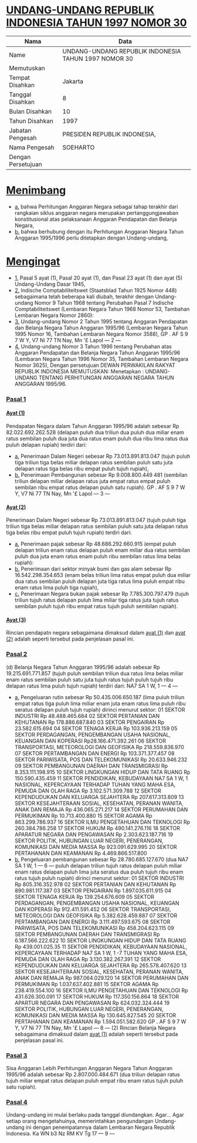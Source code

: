 # [UNDANG-UNDANG REPUBLIK INDONESIA TAHUN 1997 NOMOR 30](http://example.org/legal/document/uu/1997/30)

| Nama | Data |
| ------ | ----- |
|Name|UNDANG-UNDANG REPUBLIK INDONESIA TAHUN 1997 NOMOR 30|
|Memutuskan||
|Tempat Disahkan|Jakarta|
|Tanggal Disahkan|8|
|Bulan Disahkan|10|
|Tahun Disahkan|1997|
|Jabatan Pengesah|PRESIDEN REPUBLIK INDONESIA,|
|Nama Pengesah|SOEHARTO|
|Dengan Persetujuan||
# [Menimbang](http://example.org/legal/document/uu/1997/30/menimbang)

* [a.](http://example.org/legal/document/uu/1997/30/menimbang/point/a) bahwa Perhitungan Anggaran Negara sebagai tahap terakhir dari rangkaian siklus anggaran negara merupakan pertanggungjawaban konstitusional atas pelaksanaan Anggaran Pendapatan dan Belanja Negara,
* [b.](http://example.org/legal/document/uu/1997/30/menimbang/point/b) bahwa berhubung dengan itu Perhitungan Anggaran Negara Tahun Anggaran 1995/1996 perlu ditetapkan dengan Undang-undang,
# [Mengingat](http://example.org/legal/document/uu/1997/30/mengingat)

* [1.](http://example.org/legal/document/uu/1997/30/mengingat/point/0001) Pasal 5 ayat (1), Pasal 20 ayat (1), dan Pasal 23 ayat (1) dan ayat (5) Undang-Undang Dasar 1945,
* [2.](http://example.org/legal/document/uu/1997/30/mengingat/point/0002) Indische Comptabiliteitswet (Staatsblad Tahun 1925 Nomor 448) sebagaimana telah beberapa kali diubah, terakhir dengan Undang-undang Nomor 9 Tahun 1968 tentang Perubahan Pasal 7 Indische Comptabiliteitswet (Lembaran Negara Tahun 1968 Nomor 53, Tambahan Lembaran Negara Nomor 2860):
* [3.](http://example.org/legal/document/uu/1997/30/mengingat/point/0003) Undang-undang Nomor 2 Tahun 1995 tentang Anggaran Pendapatan dan Belanja Negara Tahun Anggaran 1995/96 (Lembaran Negara Tahun 1995 Nomor 16, Tambahan Lembaran Negara Nomor 3588), GP . AF S 9 7 W Y, V7 Ni 77 TN Nay, Mn '£ Lapol — 2 —
* [4.](http://example.org/legal/document/uu/1997/30/mengingat/point/0004) Undang-undang Nomor 3 Tahun 1996 tentang Perubahan atas Anggaran Pendapatan dan Belanja Negara Tahun Anggaran 1995/96 (Lembaran Negara Tahun 1996 Nomor 35, Tambahan Lembaran Negara Nomor 3625), Dengan persetujuan DEWAN PERWAKILAN RAKYAT REPUBLIK INDONESIA MEMUTUSKAN: Menetapkan : UNDANG-UNDANG TENTANG PERHITUNGAN ANGGARAN NEGARA TAHUN ANGGARAN 1995/96.

### [Pasal 1](http://example.org/legal/document/uu/1997/30/pasal/0001)

#### [Ayat (1)](http://example.org/legal/document/uu/1997/30/pasal/0001/version/19971008/ayat/0001)
Pendapatan Negara dalam Tahun Anggaran 1995/96 adalah sebesar Rp 82.022.692.262.528 (delapan puluh dua triliun dua puluh dua miliar enam ratus sembilan puluh dua juta dua ratus enam puluh dua ribu lima ratus dua puluh delapan rupiah) terdiri dari:
* [a.](http://example.org/legal/document/uu/1997/30/pasal/0001/version/19971008/ayat/0001/point/a) Penerimaan Dalam Negeri sebesar Rp 73.013.891.813.047 (tujuh puluh tiga triliun tiga belas miliar delapan ratus sembilan puluh satu juta delapan ratus tiga belas ribu empat puluh tujuh rupiah),
* [b.](http://example.org/legal/document/uu/1997/30/pasal/0001/version/19971008/ayat/0001/point/b) Penerimaan Pembangunan sebesar Rp 9.008.800.449 481 (sembilan triliun delapan miliar delapan ratus juta empat ratus empat puluh sembilan ribu empat ratus delapan puluh satu rupiah). GP . AF S 9 7 W Y, V7 Ni 77 TN Nay, Mn '£ Lapol — 3 —

#### [Ayat (2)](http://example.org/legal/document/uu/1997/30/pasal/0001/version/19971008/ayat/0002)
Penerimaan Dalam Negeri sebesar Rp 73.013.891.813.047 (tujuh puluh tiga triliun tiga belas miliar delapan ratus sembilan puluh satu juta delapan ratus tiga belas ribu empat puluh tujuh rupiah) terdiri dari:
* [a.](http://example.org/legal/document/uu/1997/30/pasal/0001/version/19971008/ayat/0002/point/a) Penerimaan pajak sebesar Rp 48.686.292.660.915 (empat puluh delapan triliun enam ratus delapan puluh enam miliar dua ratus sembilan puluh dua juta enam ratus enam puluh ribu sembilan ratus lima belas rupiah):
* [b.](http://example.org/legal/document/uu/1997/30/pasal/0001/version/19971008/ayat/0002/point/b) Penerimaan dari sektor minyak bumi dan gas alam sebesar Rp 16.542.298.354.653 (enam belas triliun lima ratus empat puluh dua miliar dua ratus sembilan puluh delapan juta tiga ratus lima puluh empat ribu enam ratus lima puluh tiga rupiah),
* [c.](http://example.org/legal/document/uu/1997/30/pasal/0001/version/19971008/ayat/0002/point/c) Penerimaan Negara bukan pajak sebesar Rp 7.785.300.797.479 (tujuh triliun tujuh ratus delapan puluh lima miliar tiga ratus juta tujuh ratus sembilan puluh tujuh ribu empat ratus tujuh puluh sembilan rupiah).

#### [Ayat (3)](http://example.org/legal/document/uu/1997/30/pasal/0001/version/19971008/ayat/0003)
Rincian pendapatn negara sebagaimana dimaksud dalam [ayat (1)](http://example.org/legal/document/uu/1997/30/pasal/0001/version/19971008/ayat/0001) dan [ayat (2)](http://example.org/legal/document/uu/1997/30/pasal/0001/version/19971008/ayat/0002) adalah seperti tersebut pada penjelasan pasal ini.


### [Pasal 2](http://example.org/legal/document/uu/1997/30/pasal/0002)
(d) Belanja Negara Tahun Anggaran 1995/96 adalah sebesar Rp 19.215.691.771.857 (tujuh puluh sembilan triliun dua ratus lima belas miliar enam ratus sembilan puluh satu juta tujuh ratus tujuh puluh tujuh ribu delapan ratus lima puluh tujuh rupiah) terdiri dari: NA7 SA 1 W, 1 — 4 —
* [a.](http://example.org/legal/document/uu/1997/30/pasal/0002/version/19971008/point/a) Pengeluaran rutin sebesar Rp 50.435.006.650.187 (lima puluh triliun empat ratus tiga puluh lima miliar enam juta enam ratus lima puluh ribu seratus delapan puluh tujuh rupiah) dirinci menurut sektor: 01 SEKTOR INDUSTRI Rp 48.488.465.684 02 SEKTOR PERTANIAN DAN KEHUTANAN Rp 178.886.687.840 03 SEKTOR PENGAIRAN Rp 23.582.615.694 04 SEKTOR TENAGA KERJA Rp 103.936.213.159 05 SEKTOR PERDAGANGAN, PENGEMBANGAN USAHA NASIONAL, KEUANGAN DAN KOPERASI Rp28.166.471.392.261 06 SEKTOR TRANSPORTASI, METEOROLOGI DAN GEOFISIKA Rp 218.559.836.970 07 SEKTOR PERTAMBANGAN DAN ENERGI Rp 103.371.377.457 08 SEKTOR PARIWISATA, POS DAN TELEKOMUNIKASI Rp 20.633.946.232 09 SEKTOR PEMBANGUNAN DAERAH DAN TRANSMIGRASI Rp 8.353.111.198.915 10 SEKTOR LINGKUNGAN HIDUP DAN TATA RUANG Rp 150.590.435.459 11 SEKTOR PENDIDIKAN, KEBUDAYAAN NA7 SA 1 W, 1 NASIONAL, KEPERCAYAAN TERHADAP TUHAN YANG MAHA ESA, PEMUDA DAN OLAH RAGA Rp 3.102.571.309.788 12 SEKTOR KEPENDUDUKAN DAN KELUARGA SEJAHTERA Rp 207.617.313.809 13 SEKTOR KESEJAHTERAAN SOSIAL, KESEHATAN, PERANAN WANITA, ANAK DAN REMAJA Rp 436.065.271.217 14 SEKTOR PERUMAHAN DAN PERMUKIMAN Rp 10.713.400.880 15 SEKTOR AGAMA Rp 863.299.786.937 16 SEKTOR ILMU PENGETAHUAN DAN TEKNOLOGI Rp 260.384.786.258 17 SEKTOR HUKUM Rp 490.141.276.116 18 SEKTOR APARATUR NEGARA DAN PENGAWASAN Rp 2.303.623.187.716 19 SEKTOR POLITIK, HUBUNGAN LUAR NEGERI, PENERANGAN, KOMUNIKASI DAN MEDIA MASSA Rp 923.091.629.995 20 SEKTOR PERTAHANAN DAN KEAMANAN Rp 4.469.866.517.800
* [b.](http://example.org/legal/document/uu/1997/30/pasal/0002/version/19971008/point/b) Pengeluaran pembangunan sebesar Rp 28.780.685.127.670 (dua NA7 SA 1 W, 1 — 6 — puluh delapan triliun tujuh ratus delapan puluh miliar enam ratus delapan puluh lima juta seratus dua puluh tujuh ribu enam ratus tujuh puluh rupiah) dirinci menurut sektor: 01 SEKTOR INDUSTRI Rp 805.316.352.978 02 SEKTOR PERTANIAN DAN KEHUTANAN Rp 890.981.117.387 03 SEKTOR PENGAIRAN Rp 1.897.035.611.915 04 SEKTOR TENAGA KERJA Rp 139.254.676.609 05 SEKTOR PERDAGANGAN, PENGEMBANGAN USAHA NASIONAL, KEUANGAN DAN KOPERASI Rp 912.411.591.452 06 SEKTOR TRANSPORTASI, METEOROLOGI DAN GEOFISIKA Rp 5.382.628.459.887 07 SEKTOR PERTAMBANGAN DAN ENERGI Rp 3.111.497.593.675 08 SEKTOR PARIWISATA, POS DAN TELEKOMUNIKASI Rp 458.204.623.115 09 SEKTOR PEMBANGUNAN DAERAH DAN TRANSMIGRASI Rp 6.187.566.222.622 10 SEKTOR LINGKUNGAN HIDUP DAN TATA RUANG Rp 439.001.025.35 11 SEKTOR PENDIDIKAN, KEBUDAYAAN NASIONAL, KEPERCAYAAN TERHADAP NA7 SA 1 W, 1 -7 TUHAN YANG MAHA ESA, PEMUDA DAN OLAH RAGA Rp 3.130.382.267.391 12 SEKTOR KEPENDUDUKAN DAN KELUARGA SEJAHTERA Rp 265.578.407.620 13 SEKTOR KESEJAHTERAAN SOSIAL, KESEHATAN, PERANAN WANITA, ANAK DAN REMAJA Rp 987.064.029.120 14 SEKTOR PERUMAHAN DAN PERMUKIMAN Rp 1.037.637.402.881 15 SEKTOR AGAMA Rp 238.419.554.100 16 SEKTOR ILMU PENGETAHUAN DAN TEKNOLOGI Rp 431.626.300.091 17 SEKTOR HUKUM Rp 117.350.156.864 18 SEKTOR APARTUR NEGARA DAN PENGAWASAN Rp 624.032.324.444 19 SEKTOR POLITIK, HUBUNGAN LUAR NEGERI, PENERANGAN, KOMUNIKASI DAN MEDIA MASSA Rp 130.645.827.545 20 SEKTOR PERTAHANAN DAN KEAMANAN Rp 1.594.051.582.620 GP . AF S 9 7 W Y, V7 Ni 77 TN Nay, Mn '£ Lapol — 8 — (2) Rincian Belanja Negara sebagaimana dimaksud dalam [ayat (1)](http://example.org/legal/document/uu/1997/30/pasal/0002/version/19971008/ayat/0001) adalah seperti tersebut pada penjelasan pasal ini.


### [Pasal 3](http://example.org/legal/document/uu/1997/30/pasal/0003)
Sisa Anggaran Lebih Perhitungan Anggaran Negara Tahun Anggaran 1995/96 adalah sebesar Rp 2.807.000.484.671 (dua triliun delapan ratus tujuh miliar empat ratus delapan puluh empat ribu enam ratus tujuh puluh satu rupiah).


### [Pasal 4](http://example.org/legal/document/uu/1997/30/pasal/0004)
Undang-undang ini mulai berlaku pada tanggal diundangkan. Agar... Agar setiap orang mengetahuinya, memerintahkan pengundangan Undang-undang ini dengan penempatannya dalam Lembaran Negara Republik Indonesia. Ka WN b3 Nz RM KV Tg 17 — 9 —
